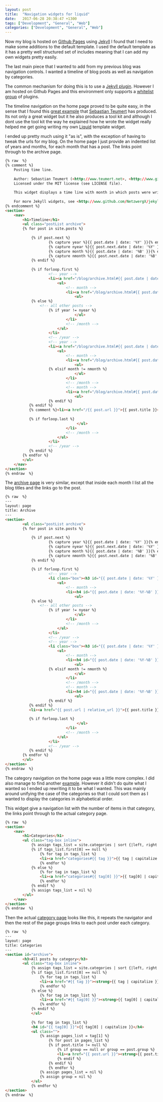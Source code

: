 ```yaml
---
layout: post
title:  "Navigation widgets for liquid"
date:   2017-06-28 20:38:47 +1300
tags: ["Development", "General", "Web"]
categories: ["Development", "General", "Web"]
---
```


Now my blog is hosted on [Github Pages][github-pages-url] using [Jekyll][jekyll-url] I found that I need to make some additions to the default template. I used the default template as it has a pretty well structured set of includes meaning that I can add my own widgets pretty easily.

The last main piece that I wanted to add from my previous blog was navigation controls. I wanted a timeline of blog posts as well as navigation by categories.

The common mechanism for doing this is to use a [Jekyll plugin][jekyll-plugins-url]. However I am hosted on Github Pages and this environment only supports a [whitelist group][github-pages-plugins-url] of plugins.

The timeline navigation on the home page proved to be quite easy, in the sense that I found this [great example][timeline-url] that [Sebastian Teumert][timeline-author-url] has produced. Its not only a great widget but it he also produces a tool kit and although I dont use the tool kit the way he explained how he wrote the widget really helped me get going writing my own [Liquid][liquid-url] template widget.

I ended up pretty much using it "as is", with the exception of having to tweak the urls for my blog. On the home page I just provide an indented list of years and months, for each month that has a post. The links point through to the archive page.

```html
{% raw  %}
{% comment %}
	Posting time line.
	
	Author: Sebastian Teumert (<http://www.teumert.net>, <http://www.github.com/NetzwergX>)
	Licensed under the MIT license (see LICENSE file).
	
	This widget displays a time line with month in which posts were written, grouped by year.	
	
	For more Jekyll widgets, see <http://www.github.com/NetzwergX/jekyll-template-toolkit>.
{% endcomment %}	
<section>
	<nav>
		<h1>Timeline</h1>
		<ul class="postList archive">
		{% for post in site.posts %}
		
			{% if post.next %}		
					{% capture year %}{{ post.date | date: '%Y' }}{% endcapture %}
					{% capture nyear %}{{ post.next.date | date: '%Y' }}{% endcapture %}
					{% capture month %}{{ post.date | date: '%B' }}{% endcapture %}
					{% capture nmonth %}{{ post.next.date | date: '%B' }}{% endcapture %}
			{% endif %}
			
			{% if forloop.first %}				
					<!-- year -->
					<li><a href="/blog/archive.html#{{ post.date | date: '%Y' }}">{{ post.date | date: '%Y' }}</a>				
						<ul>
							<!-- month -->
							<li><a href="/blog/archive.html#{{ post.date | date: '%Y-%B' }}">{{ post.date | date: '%B' }}</a>							
								<ul>			
			{% else %}
				<!-- all other posts -->								
					{% if year != nyear %}	
								</ul>
							</li>						
							<!-- /month -->	
						</ul>
					</li>
					<!-- /year -->
					<!-- year -->
					<li><a href="/blog/archive.html#{{ post.date | date: '%Y' }}">{{ post.date | date: '%Y' }}</a>				
						<ul>
							<!-- month -->
							<li><a href="/blog/archive.html#{{ post.date | date: '%Y-%B' }}">{{ post.date | date: '%B' }}</a>							
								<ul>		
					{% elsif month != nmonth %}
								</ul>
							</li>						
							<!-- /month -->	
							<!-- month -->
							<li><a href="/blog/archive.html#{{ post.date | date: '%Y-%B' }}">{{ post.date | date: '%B' }}</a>							
								<ul>												
					{% endif %}					
		   {% endif %}	
		   {% comment %}<li><a href="/{{ post.url }}">{{ post.title }}</a></li>	{% endcomment %}
		   
		   {% if forloop.last %}
		  						 </ul>
							</li>						
							<!-- /month -->	
						</ul>
					</li>
					<!-- /year -->		
		   {% endif %}		   		   		
		{% endfor %}														
		</ul>		
	</nav>
</section>
{% endraw  %}
```
The [archive page][timeline-nav-url] is very similar, except that inside each month I list all the blog titles and the links go to the post.

```html
{% raw  %}
---
layout: page
title: Archive
---
<section>		
		<ul class="postList archive">
		{% for post in site.posts %}
		
			{% if post.next %}		
					{% capture year %}{{ post.date | date: '%Y' }}{% endcapture %}
					{% capture nyear %}{{ post.next.date | date: '%Y' }}{% endcapture %}
					{% capture month %}{{ post.date | date: '%B' }}{% endcapture %}
					{% capture nmonth %}{{ post.next.date | date: '%B' }}{% endcapture %}
			{% endif %}
			
			{% if forloop.first %}				
					<!-- year -->
					<li class="box"><h3 id="{{ post.date | date: '%Y' }}">{{ post.date | date: '%Y' }}</h3>			
						<ul>
							<!-- month -->
							<li><h4 id="{{ post.date | date: '%Y-%B' }}">{{ post.date | date: '%B' }}</h4>				
								<ul>			
			{% else %}
				<!-- all other posts -->								
					{% if year != nyear %}	
								</ul>
							</li>						
							<!-- /month -->	
						</ul>
					</li>
					<!-- /year -->
					<!-- year -->
					<li class="box"><h3 id="{{ post.date | date: '%Y' }}">{{ post.date | date: '%Y' }}</h3>		
						<ul>
							<!-- month -->
							<li><h4 id="{{ post.date | date: '%Y-%B' }}">{{ post.date | date: '%B' }}</h4>						
								<ul>		
					{% elsif month != nmonth %}
								</ul>
							</li>						
							<!-- /month -->	
							<!-- month -->
							<li><h4 id="{{ post.date | date: '%Y-%B' }}">{{ post.date | date: '%B' }}</h4>						
								<ul>												
					{% endif %}					
		   {% endif %}	
		   <li><a href="{{ post.url | relative_url }}">{{ post.title }}</a></li>
		   
		   {% if forloop.last %}
		  						 </ul>
							</li>						
							<!-- /month -->	
						</ul>
					</li>
					<!-- /year -->		
		   {% endif %}		   		   		
		{% endfor %}														
		</ul>		
</section>
{% endraw  %}
```

The category navigation on the home page was a little more complex. I did also manage to find another [example][category-url]. However it didn't do quite what I wanted so I ended up rewriting it to be what I wanted. This was mainly around unifying the case of the categories so that I could sort them as I wanted to display the categories in alphabetical order. 

This widget give a navigation list with the number of items in that category, the links point through to the actual category page.

```html
{% raw  %}
<section>
	<nav>
		<h1>Categories</h1>
        <ul class="tag-box inline">
            {% assign tags_list = site.categories | sort {|left, right| left[0] <=> right[0]} %}
            {% if tags_list.first[0] == null %}
                {% for tag in tags_list %} 
                <li><a href="categories#{{ tag }}">{{ tag | capitalize }}</a> <span>({{ site.tags[tag].size }})</span></li>
                {% endfor %}
            {% else %}
                {% for tag in tags_list %} 
                <li><a href="categories#{{ tag[0] }}">{{ tag[0] | capitalize }}</a> <span>({{ tag[1].size }})</span></li>
                {% endfor %}
            {% endif %}
            {% assign tags_list = nil %}
        </ul>
	</nav>
</section>
{% endraw  %}
```

Then the actual [category page][category-nav-url] looks like this, it repeats the navigator and then the rest of the page groups links to each post under each category.

```html
{% raw  %}
---
layout: page
title: Categories
---
<section id="archive">
        <h3>All posts by category</h3>
        <ul class="tag-box inline">
            {% assign tags_list = site.categories | sort {|left, right| left[0] <=> right[0]} %}
            {% if tags_list.first[0] == null %}
                {% for tag in tags_list %} 
                <li><a href="#{{ tag }}"><strong>{{ tag | capitalize }}</strong></a> <span>({{ site.tags[tag].size }})</span></li>
                {% endfor %}
            {% else %}
                {% for tag in tags_list %} 
                <li><a href="#{{ tag[0] }}"><strong>{{ tag[0] | capitalize }}</strong></a> <span>({{ tag[1].size }})</span></li>
                {% endfor %}
            {% endif %}
            </ul>
        
            {% for tag in tags_list %} 
            <h4 id="{{ tag[0] }}">{{ tag[0] | capitalize }}</h4>
            <ul class="">
                {% assign pages_list = tag[1] %}  
                    {% for post in pages_list %}
                    {% if post.title != null %}
                        {% if group == null or group == post.group %}
                        <li><a href="{{ post.url }}"><strong>{{ post.title }}</strong><span class="entry-date"></a><time datetime="{{ post.date | date_to_xmlschema }}" itemprop="datePublished"> - {{ post.date | date: "%B %d, %Y" }}</time></li>
                        {% endif %}
                    {% endif %}
                    {% endfor %}
                {% assign pages_list = nil %}
                {% assign group = nil %}
            </ul>
            {% endfor %}
</section>
{% endraw  %}
```

[github-pages-url]:			https://pages.github.com
[github-pages-plugins-url]: https://help.github.com/articles/adding-jekyll-plugins-to-a-github-pages-site/
[liquid-url]:				https://jekyllrb.com/docs/templates/
[jekyll-url]:				https://jekyllrb.com
[jekyll-plugins-url]:		https://jekyllrb.com/docs/plugins/
[timeline-url]:				https://github.com/NetzwergX/netzwergx.github.io/blob/master/_posts/en/2012-08-29-group-posts-by-month-and-year-jekyll.md
[timeline-author-url]:		https://github.com/NetzwergX
[category-url]:				http://www.minddust.com/post/alternative-tags-and-categories-on-github-pages/
[timeline-nav-url]:			/blog/archive
[category-nav-url]:			/blog/categories

